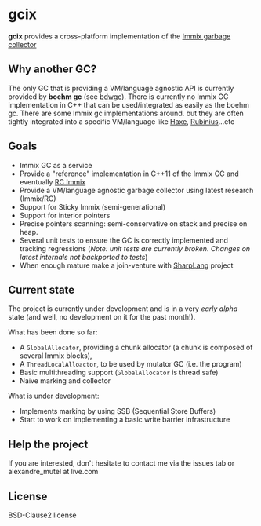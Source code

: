 # gcix

**gcix** provides a cross-platform implementation of the [Immix garbage collector](cs.anu.edu.au/techreports/2007/TR-CS-07-04.pdf)

## Why another GC?

The only GC that is providing a VM/language agnostic API is currently provided by **boehm gc** (see [bdwgc](https://github.com/ivmai/bdwgc/)). There is currently no Immix GC implementation in C++ that can be used/integrated as easily as the boehm gc. There are some Immix gc implementations around. but they are often tightly integrated into a specific VM/language like [Haxe](http://gamehaxe.com/2009/08/17/switched-to-immix-for-internal-garbage-collection/), [Rubinius](http://rubini.us/2013/06/22/concurrent-garbage-collection/)...etc

## Goals

- Immix GC as a service
- Provide a "reference" implementation in C++11 of the Immix GC and eventually [RC Immix](http://users.cecs.anu.edu.au/~steveb/downloads/pdf/rcix-oopsla-2013.pdf)
- Provide a VM/language agnostic garbage collector using latest research (Immix/RC)
- Support for Sticky Immix (semi-generational)
- Support for interior pointers
- Precise pointers scanning: semi-conservative on stack and precise on heap.
- Several unit tests to ensure the GC is correctly implemented and tracking regressions (*Note: unit tests are currently broken. Changes on latest internals not backported to tests*)
- When enough mature make a join-venture with [SharpLang](https://github.com/xen2/SharpLang) project 


## Current state

The project is currently under development and is in a very *early alpha* state (and well, no development on it for the past month!).

What has been done so far:

- A `GlobalAllocator`, providing a chunk allocator (a chunk is composed of several Immix blocks), 
- A `ThreadLocalAlloactor`, to be used by mutator GC (i.e. the program)
- Basic multithreading support (`GlobalAllocator` is thread safe)
- Naive marking and collector


What is under development:

- Implements marking by using SSB (Sequential Store Buffers)
- Start to work on implementing a basic write barrier infrastructure

## Help the project

If you are interested, don't hesitate to contact me via the issues tab or alexandre_mutel at live.com 
  

## License
BSD-Clause2 license
